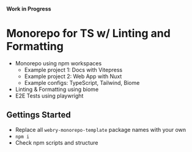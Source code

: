__**Work in Progress**__

# Monorepo for TS w/ Linting and Formatting
- Monorepo using npm workspaces
  - Example project 1: Docs with Vitepress
  - Example project 2: Web App with Nuxt
  - Example configs: TypeScript, Tailwind, Biome
- Linting & Formatting using biome
- E2E Tests using playwright

## Gettings Started
- Replace all `webry-monorepo-template` package names with your own
- `npm i`
- Check npm scripts and structure